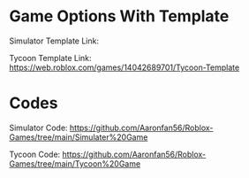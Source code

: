 # Game Options With Template

Simulator Template Link:

Tycoon Template Link: https://web.roblox.com/games/14042689701/Tycoon-Template

# Codes 

Simulator Code: https://github.com/Aaronfan56/Roblox-Games/tree/main/Simulater%20Game

Tycoon Code: https://github.com/Aaronfan56/Roblox-Games/tree/main/Tycoon%20Game
